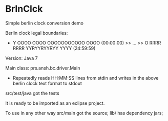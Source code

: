 BrlnClck
========

Simple berlin clock conversion demo

Berlin clock legal boundaries:
- Y OOOO OOOO OOOOOOOOOOO OOOO (00:00:00) >> ... >> O RRRR RRRR YYRYYRYYRYY YYYY (24:59:59)

Version: Java 7

Main class: prs.ansh.bc.driver.Main
- Repeatedly reads HH:MM:SS lines from stdin and writes in the above berlin clock text format to stdout

src/test/java got the tests

It is ready to be imported as an eclipse project.

To use in any other way
src/main got the source; lib/ has dependency jars; 

